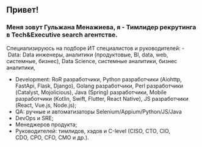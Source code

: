 ## Привет! 
### Меня зовут Гульжана Менажиева, я - Тимлидер рекрутинга в Tech&Executive search агентстве.

Специализируюсь на подборе ИТ специалистов и руководителей:
- Data: Data инженеры, аналитики (продуктовые, BI, data, web, системные, бизнес), Data Science, системные аналитики, бизнес аналитики, 
- Development: RoR разработчики, Python разработчики (Aiohttp, FastApi, Flask, Django), Golang разработчики, Perl разработчики (Catalyst, Mojolicious), Java (Spring) разработчики, Mobile разработчики (Kotlin, Swift, Flutter, React Native), JS разработчики (React, Vue.js, Node.js);
- QA: ручные и автоматизаторы Selenium/Appium/Python/JS/Java
- DevOps и SRE;
- Менеджеров продукта;
- Руководителей: тимлидов, хэдов и С-level (CISO, CTO, CIO, CDO, СРО, CFO, СМО и др.).

